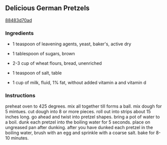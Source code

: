 ## Delicious German Pretzels

[88483d70ad](http://www.food.com/recipe/delicious-german-pretzels-328747)

### Ingredients

 - 1 teaspoon of leavening agents, yeast, baker's, active dry

 - 1 tablespoon of sugars, brown

 - 2-3 cup of wheat flours, bread, unenriched

 - 1 teaspoon of salt, table

 - 1 cup of milk, fluid, 1% fat, without added vitamin a and vitamin d

### Instructions

preheat oven to 425 degrees. mix all together till forms a ball. mix dough for 5 mintues. cut dough into 8 or more pieces. roll out into strips about 15 inches long. go ahead and twist into pretzel shapes. bring a pot of water to a boil. dunk each pretzel into the boiling water for 5 seconds. place on ungreased pan after dunking. after you have dunked each pretzel in the boiling water, brush with an egg and sprinkle with a coarse salt. bake for 8-10 minutes.